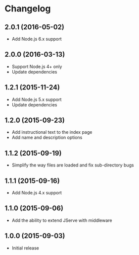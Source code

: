 
# Changelog

## 2.0.1 (2016-05-02)

  * Add Node.js 6.x support

## 2.0.0 (2016-03-13)

  * Support Node.js 4+ only
  * Update dependencies

## 1.2.1 (2015-11-24)

  * Add Node.js 5.x support
  * Update dependencies

## 1.2.0 (2015-09-23)

  * Add instructional text to the index page
  * Add name and description options

## 1.1.2 (2015-09-19)

  * Simplify the way files are loaded and fix sub-directory bugs

## 1.1.1 (2015-09-16)

  * Add Node.js 4.x support

## 1.1.0 (2015-09-06)

  * Add the ability to extend JServe with middleware

## 1.0.0 (2015-09-03)

  * Initial release
